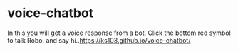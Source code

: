 # voice-chatbot
In this you will get a voice response from a bot. Click the bottom red symbol to talk Robo, and say hi..https://ks103.github.io/voice-chatbot/
